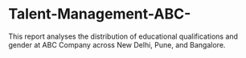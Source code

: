 # Talent-Management-ABC-
This report analyses the distribution of educational qualifications and gender at ABC Company across New Delhi, Pune, and Bangalore.
